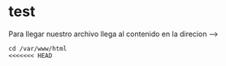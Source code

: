 # test
Para llegar nuestro archivo llega al contenido en la direcion --> 
```
cd /var/www/html
<<<<<<< HEAD
```